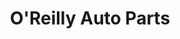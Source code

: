 ---
title: "O'Reilly Auto Parts"
url: /vancouver/oreilly-auto-parts-northeast-71st-street/
shop: Autoteile
---